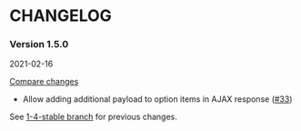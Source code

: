 # CHANGELOG

### Version 1.5.0

2021-02-16

[Compare changes](https://github.com/codevise/activeadmin-searchable_select/compare/1-4-stable...v1.5.0)

- Allow adding additional payload to option items in AJAX response
  ([#33](https://github.com/codevise/activeadmin-searchable_select/pull/33))

See
[1-4-stable branch](https://github.com/codevise/activeadmin-searchable_select/blob/1-4-stable/CHANGELOG.md)
for previous changes.
